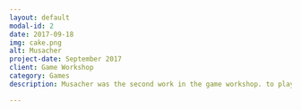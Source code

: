 ```yaml
---
layout: default
modal-id: 2
date: 2017-09-18
img: cake.png
alt: Musacher
project-date: September 2017
client: Game Workshop
category: Games
description: Musacher was the second work in the game workshop. to play, just press the link: ruthimaria01.github.io/musacher

---
```

